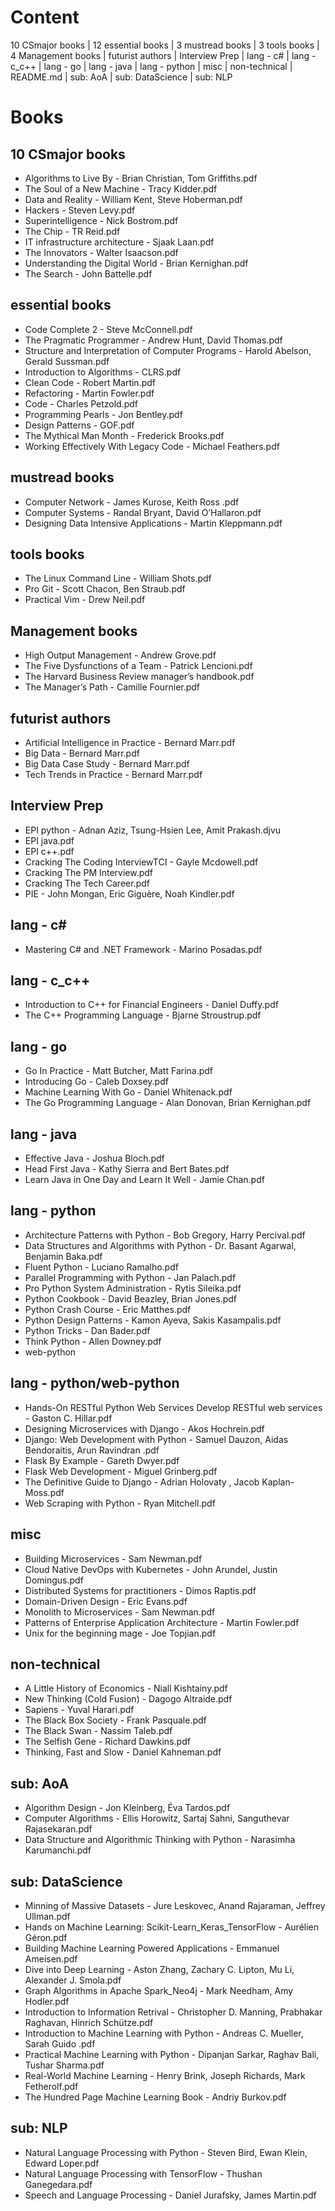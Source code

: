 # Content
10 CSmajor books | 12 essential books | 3 mustread books | 3 tools books | 4 Management books | futurist authors | Interview Prep | lang - c# | lang - c_c++ | lang - go | lang - java | lang - python | misc | non-technical | README.md | sub: AoA | sub: DataScience | sub: NLP

# Books
## 10 CSmajor books
- Algorithms to Live By - Brian Christian, Tom Griffiths.pdf
- The Soul of a New Machine - Tracy Kidder.pdf
- Data and Reality - William Kent, Steve Hoberman.pdf
- Hackers - Steven Levy.pdf
- Superintelligence - Nick Bostrom.pdf
- The Chip - TR Reid.pdf
- IT infrastructure architecture - Sjaak Laan.pdf
- The Innovators - Walter Isaacson.pdf
- Understanding the Digital World - Brian Kernighan.pdf
- The Search - John Battelle.pdf

## essential books
- Code Complete 2 - Steve McConnell.pdf
- The Pragmatic Programmer - Andrew Hunt, David Thomas.pdf
- Structure and Interpretation of Computer Programs - Harold Abelson, Gerald Sussman.pdf
- Introduction to Algorithms - CLRS.pdf
- Clean Code - Robert Martin.pdf
- Refactoring -  Martin Fowler.pdf
- Code - Charles Petzold.pdf
- Programming Pearls - Jon Bentley.pdf
- Design Patterns - GOF.pdf
- The Mythical Man Month - Frederick Brooks.pdf
- Working Effectively With Legacy Code - Michael Feathers.pdf

## mustread books
- Computer Network - James Kurose, Keith Ross .pdf
- Computer Systems - Randal Bryant, David O’Hallaron.pdf
- Designing Data Intensive Applications - Martin Kleppmann.pdf

## tools books
- The Linux Command Line - William Shots.pdf
- Pro Git - Scott Chacon, Ben Straub.pdf
- Practical Vim - Drew Neil.pdf

## Management books
- High Output Management - Andrew Grove.pdf
- The Five Dysfunctions of a Team - Patrick Lencioni.pdf
- The Harvard Business Review manager’s handbook.pdf
- The Manager’s Path - Camille Fournier.pdf

## futurist authors
- Artificial Intelligence in Practice - Bernard Marr.pdf
- Big Data - Bernard Marr.pdf
- Big Data Case Study - Bernard Marr.pdf
- Tech Trends in Practice - Bernard Marr.pdf

## Interview Prep
- EPI python - Adnan Aziz, Tsung-Hsien Lee, Amit Prakash.djvu
- EPI java.pdf
- EPI c++.pdf
- Cracking The Coding InterviewTCI - Gayle Mcdowell.pdf
- Cracking The PM Interview.pdf
- Cracking The Tech Career.pdf
- PIE - John Mongan, Eric Giguère, Noah Kindler.pdf

## lang - c#
- Mastering C# and .NET Framework - Marino Posadas.pdf

## lang - c_c++
- Introduction to C++ for Financial Engineers - Daniel Duffy.pdf
- The C++ Programming Language - Bjarne Stroustrup.pdf

## lang - go
- Go In Practice - Matt Butcher, Matt Farina.pdf
- Introducing Go - Caleb Doxsey.pdf
- Machine Learning With Go - Daniel Whitenack.pdf
- The Go Programming Language - Alan Donovan, Brian Kernighan.pdf

## lang - java
- Effective Java - Joshua Bloch.pdf
- Head First Java - Kathy Sierra and Bert Bates.pdf
- Learn Java in One Day and Learn It Well - Jamie Chan.pdf

## lang - python
- Architecture Patterns with Python - Bob Gregory, Harry Percival.pdf
- Data Structures and Algorithms with Python - Dr. Basant Agarwal, Benjamin Baka.pdf
- Fluent Python - Luciano Ramalho.pdf
- Parallel Programming with Python - Jan Palach.pdf
- Pro Python System Administration - Rytis Sileika.pdf
- Python Cookbook - David Beazley, Brian Jones.pdf
- Python Crash Course - Eric Matthes.pdf
- Python Design Patterns - Kamon Ayeva, Sakis Kasampalis.pdf
- Python Tricks - Dan Bader.pdf
- Think Python - Allen Downey.pdf
- web-python

## lang - python/web-python
- Hands-On RESTful Python Web Services Develop RESTful web services - Gaston C. Hillar.pdf
- Designing Microservices with Django - Akos Hochrein.pdf
- Django: Web Development with Python - Samuel Dauzon, Aidas Bendoraitis, Arun Ravindran .pdf
- Flask By Example - Gareth Dwyer.pdf
- Flask Web Development - Miguel Grinberg.pdf
- The Definitive Guide to Django -  Adrian Holovaty , Jacob Kaplan-Moss.pdf
- Web Scraping with Python - Ryan Mitchell.pdf

## misc
- Building Microservices  - Sam Newman.pdf
- Cloud Native DevOps with Kubernetes - John Arundel, Justin Domingus.pdf
- Distributed Systems for practitioners - Dimos Raptis.pdf
- Domain-Driven Design - Eric Evans.pdf
- Monolith to Microservices - Sam Newman.pdf
- Patterns of Enterprise Application Architecture - Martin Fowler.pdf
- Unix for the beginning mage - Joe Topjian.pdf

## non-technical
- A Little History of Economics - Niall Kishtainy.pdf
- New Thinking (Cold Fusion) - Dagogo Altraide.pdf
- Sapiens - Yuval Harari.pdf
- The Black Box Society -  Frank Pasquale.pdf
- The Black Swan - Nassim Taleb.pdf
- The Selfish Gene - Richard Dawkins.pdf
- Thinking, Fast and Slow - Daniel Kahneman.pdf

## sub: AoA
- Algorithm Design - Jon Kleinberg, Éva Tardos.pdf
- Computer Algorithms - Ellis Horowitz, Sartaj Sahni, Sanguthevar Rajasekaran.pdf
- Data Structure and Algorithmic Thinking with Python - Narasimha Karumanchi.pdf

## sub: DataScience
- Minning of Massive Datasets - Jure Leskovec, Anand Rajaraman, Jeffrey Ullman.pdf
- Hands on Machine Learning: Scikit-Learn_Keras_TensorFlow - Aurélien Géron.pdf
- Building Machine Learning Powered Applications - Emmanuel Ameisen.pdf
- Dive into Deep Learning - Aston Zhang, Zachary C. Lipton, Mu Li, Alexander J. Smola.pdf
- Graph Algorithms in Apache Spark_Neo4j - Mark Needham, Amy Hodler.pdf
- Introduction to Information Retrival - Christopher D. Manning, Prabhakar Raghavan, Hinrich Schütze.pdf
- Introduction to Machine Learning with Python - Andreas C. Mueller, Sarah Guido .pdf
- Practical Machine Learning with Python - Dipanjan Sarkar, Raghav Bali, Tushar Sharma.pdf
- Real-World Machine Learning - Henry Brink, Joseph Richards, Mark Fetherolf.pdf
- The Hundred Page Machine Learning Book - Andriy Burkov.pdf

## sub: NLP
- Natural Language Processing with Python - Steven Bird, Ewan Klein, Edward Loper.pdf
- Natural Language Processing with TensorFlow - Thushan Ganegedara.pdf
- Speech and Language Processing - Daniel Jurafsky, James Martin.pdf
